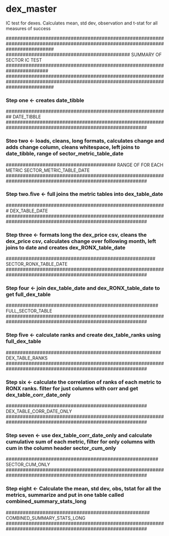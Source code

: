 # dex_master
IC test for dexes. Calculates mean, std dev, observation and t-stat for all measures of success


#################################################################################################################################
############################################ SUMMARY OF SECTOR IC TEST #######################################################################
#################################################################################################################################

### Step one <- creates date_tibble
########################################################## DATE_TIBBLE ##########################################################################################################
### Steo two <- loads, cleans, long formats, calculates change and adds change column, cleans whitespace, left joins to date_tibble, range of sector_metric_table_date
####################################### RANGE OF FOR EACH METRIC SECTOR_METRIC_TABLE_DATE ##########################################################################################################
### Step two.five <- full joins the metric tables into dex_table_date
######################################################### DEX_TABLE_DATE ##########################################################################################################
### Step three <- formats long the dex_price csv, cleans the dex_price csv, calculates change over following month, left joins to date and creates dex_RONX_table_date
##################################################### SECTOR_RONX_TABLE_DATE ##########################################################################################################
### Step four <- join dex_table_date and dex_RONX_table_date to get full_dex_table
###################################################### FULL_SECTOR_TABLE ##########################################################################################################
### Step five <- calculate ranks and create dex_table_ranks using full_dex_table
####################################################### DEX_TABLE_RANKS ##########################################################################################################
### Step six <- calculate the correlation of ranks of each metric to RONX ranks. filter for just columns with corr and get dex_table_corr_date_only
################################################## DEX_TABLE_CORR_DATE_ONLY ##########################################################################################################
### Step seven <- use dex_table_corr_date_only and calculate cumulative sum of each metric, filter for only columns with cum in the column header sector_cum_only
###################################################### SECTOR_CUM_ONLY ##########################################################################################################
### Step eight <- Calculate the mean, std dev, obs, tstat for all the metrics, summarize and put in one table called combined_summary_stats_long
################################################### COMBINED_SUMMARY_STATS_LONG ##########################################################################################################
